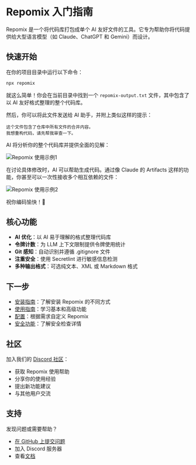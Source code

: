 # Repomix 入门指南

Repomix 是一个将代码库打包成单个 AI 友好文件的工具。它专为帮助你将代码提供给大型语言模型（如 Claude、ChatGPT 和 Gemini）而设计。

## 快速开始

在你的项目目录中运行以下命令：

```bash
npx repomix
```

就这么简单！你会在当前目录中找到一个 `repomix-output.txt` 文件，其中包含了以 AI 友好格式整理的整个代码库。

然后，你可以将此文件发送给 AI 助手，并附上类似这样的提示：

```
这个文件包含了仓库中所有文件的合并内容。
我想重构代码，请先帮我审查一下。
```

AI 将分析你的整个代码库并提供全面的见解：

![Repomix 使用示例1](/images/docs/repomix-file-usage-1.png)

在讨论具体修改时，AI 可以帮助生成代码。通过像 Claude 的 Artifacts 这样的功能，你甚至可以一次性接收多个相互依赖的文件：

![Repomix 使用示例2](/images/docs/repomix-file-usage-2.png)

祝你编码愉快！🚀

## 核心功能

- **AI 优化**：以 AI 易于理解的格式整理代码库
- **令牌计数**：为 LLM 上下文限制提供令牌使用统计
- **Git 感知**：自动识别并遵循 .gitignore 文件
- **注重安全**：使用 Secretlint 进行敏感信息检测
- **多种输出格式**：可选纯文本、XML 或 Markdown 格式

## 下一步

- [安装指南](installation.md)：了解安装 Repomix 的不同方式
- [使用指南](usage.md)：学习基本和高级功能
- [配置](configuration.md)：根据需求自定义 Repomix
- [安全功能](security.md)：了解安全检查详情

## 社区

加入我们的 [Discord 社区](https://discord.gg/wNYzTwZFku)：
- 获取 Repomix 使用帮助
- 分享你的使用经验
- 提出新功能建议
- 与其他用户交流

## 支持

发现问题或需要帮助？
- [在 GitHub 上提交问题](https://github.com/yamadashy/repomix/issues)
- 加入 Discord 服务器
- 查看[文档](https://repomix.com)
